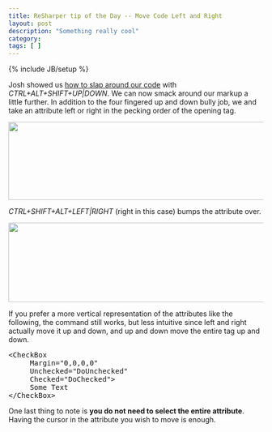 ```yaml
---
title: ReSharper tip of the Day -- Move Code Left and Right
layout: post
description: "Something really cool"
category:
tags: [ ] 
---
```

{% include JB/setup %}



Josh showed us <a href="/2008/08/13/resharper-tip-of-the-day-move-member-updown/">how to slap around our code</a> with <em>CTRL+ALT+SHIFT+UP|DOWN</em>. We can now smack around our markup a little further. In addition to the four fingered up and down bully job, we and take an attribute left or right in the pecking order of the opening tag.

<img class="alignnone size-full wp-image-403" title="11" src="/wp-content/uploads/2008/10/11.png" alt="" width="551" height="154" />

<em>CTRL+SHIFT+ALT+LEFT|RIGHT</em> (right in this case) bumps the attribute over.

<img class="alignnone size-full wp-image-404" title="2" src="/wp-content/uploads/2008/10/2.png" alt="" width="563" height="157" />

If you prefer a more vertical representation of the attributes like the following, the command still works, but less intuitive since left and right actually move it up and down, and up and down move the entire tag up and down.
<pre name="code" language="xml">
&lt;CheckBox 
     Margin="0,0,0,0"
     Unchecked="DoUnchecked"
     Checked="DoChecked">
     Some Text
&lt;/CheckBox>              
</pre>

One last thing to note is <strong>you do not need to select the entire attribute</strong>. Having the cursor in the attribute you wish to move is enough.
